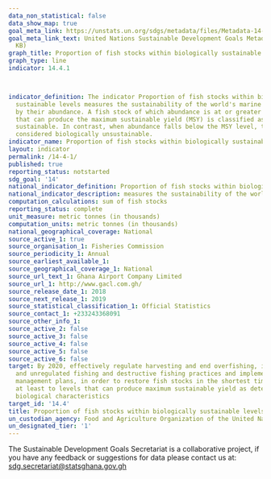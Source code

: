 ```yaml
---
data_non_statistical: false
data_show_map: true
goal_meta_link: https://unstats.un.org/sdgs/metadata/files/Metadata-14-04-01.pdf
goal_meta_link_text: United Nations Sustainable Development Goals Metadata (PDF 370
  KB)
graph_title: Proportion of fish stocks within biologically sustainable levels
graph_type: line
indicator: 14.4.1



indicator_definition: The indicator Proportion of fish stocks within biologically
  sustainable levels measures the sustainability of the world's marine capture fisheries
  by their abundance. A fish stock of which abundance is at or greater than the level,
  that can produce the maximum sustainable yield (MSY) is classified as biologically
  sustainable. In contrast, when abundance falls below the MSY level, the stock is
  considered biologically unsustainable.
indicator_name: Proportion of fish stocks within biologically sustainable levels
layout: indicator
permalink: /14-4-1/
published: true
reporting_status: notstarted
sdg_goal: '14'
national_indicator_definition: Proportion of fish stocks within biologically sustainable levels
national_indicator_description: measures the sustainability of the world's marine capture fisheries by their abundance
computation_calculations: sum of fish stocks
reporting_status: complete
unit_measure: metric tonnes (in thousands)
computation_units: metric tonnes (in thousands)			
national_geographical_coverage: National
source_active_1: true
source_organisation_1: Fisheries Commission
source_periodicity_1: Annual
source_earliest_available_1:
source_geographical_coverage_1: National			
source_url_text_1: Ghana Airport Company Limited						
source_url_1: http://www.gacl.com.gh/						
source_release_date_1: 2018						
source_next_release_1: 2019						
source_statistical_classification_1: Official Statistics						
source_contact_1: +233243368091						
source_other_info_1:
source_active_2: false
source_active_3: false
source_active_4: false
source_active_5: false
source_active_6: false
target: By 2020, effectively regulate harvesting and end overfishing, illegal, unreported
  and unregulated fishing and destructive fishing practices and implement science-based
  management plans, in order to restore fish stocks in the shortest time feasible,
  at least to levels that can produce maximum sustainable yield as determined by their
  biological characteristics
target_id: '14.4'
title: Proportion of fish stocks within biologically sustainable levels
un_custodian_agency: Food and Agriculture Organization of the United Nations (FAO)
un_designated_tier: '1'
---
```


The Sustainable Development Goals Secretariat is a collaborative project, if you have any feedback or suggestions for data please contact us at: sdg.secretariat@statsghana.gov.gh
